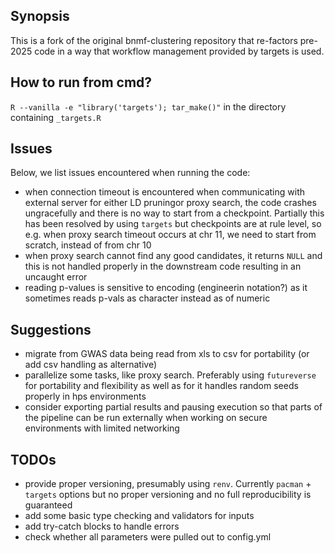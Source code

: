 ## Synopsis

This is a fork of the original bnmf-clustering repository that re-factors pre-2025 code in a way that workflow management provided by targets is used. 

## How to run from cmd?
`R --vanilla -e "library('targets'); tar_make()"` in the directory containing `_targets.R`

## Issues 
Below, we list issues encountered when running the code:

* when connection timeout is encountered when communicating with external server for either LD pruningor proxy search, the code crashes ungracefully and there is no way to start from a checkpoint. Partially this has been resolved by using `targets` but checkpoints are at rule level, so e.g. when proxy search timeout occurs at chr 11, we need to start from scratch, instead of from chr 10
* when proxy search cannot find any good candidates, it returns `NULL` and this is not handled properly in the downstream code resulting in an uncaught error
* reading p-values is sensitive to encoding (engineerin notation?) as it sometimes reads p-vals as character instead as of numeric

## Suggestions

* migrate from GWAS data being read from xls to csv for portability (or add csv handling as alternative)
* parallelize some tasks, like proxy search. Preferably using `futureverse` for portability and flexibility as well as for it handles random seeds properly in hps environments
* consider exporting partial results and pausing execution so that parts of the pipeline can be run externally when working on secure environments with limited networking

## TODOs

* provide proper versioning, presumably using `renv`. Currently `pacman` + `targets` options but no proper versioning and no full reproducibility is guaranteed
* add some basic type checking and validators for inputs
* add try-catch blocks to handle errors
* check whether all parameters were pulled out to config.yml 
